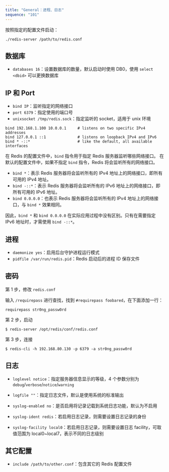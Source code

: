 ```yaml
---
title: "General：进程、日志"
sequence: "101"
---
```


按照指定的配置文件启动：

```text
./redis-server /path/to/redis.conf
```

## 数据库

- `databases 16`：设置数据库的数量，默认启动时使用 DB0，使用 `select <dbid>` 可以更换数据库

## IP 和 Port

- `bind IP`：监听指定的网络接口
- `port 6379`：指定使用的端口号
- `unixsocket /tmp/redis.sock`：指定监听的 socket，适用于 unix 环境

```text
bind 192.168.1.100 10.0.0.1     # listens on two specific IPv4 addresses
bind 127.0.0.1 ::1              # listens on loopback IPv4 and IPv6
bind * -::*                     # like the default, all available interfaces
```

在 Redis 的配置文件中，`bind` 指令用于指定 Redis 服务器监听哪些网络接口。
在默认的配置文件中，如果不指定 `bind` 指令，Redis 将会监听所有的网络接口。

- `bind *`：表示 Redis 服务器将会监听所有的 IPv4 地址上的网络接口，即所有可用的 IPv4 地址。
- `bind -::*`：表示 Redis 服务器将会监听所有的 IPv6 地址上的网络接口，即所有可用的 IPv6 地址。
- `bind 0.0.0.0`：也表示 Redis 服务器将会监听所有的 IPv4 地址上的网络接口，与 `bind *` 效果相同。

因此，`bind *` 和 `bind 0.0.0.0` 在实际应用过程中没有区别。只有在需要指定 IPv6 地址时，才需使用 `bind -::*`。

## 进程

- `daemonize yes`：启用后台守护进程运行模式
- `pidfile /var/run/redis.pid`：Redis 启动后的进程 ID 保存文件

## 密码

第 1 步，修改 `redis.conf`

输入 `/requirepass` 进行查找，找到 `#requirepass foobared`，在下面添加一行：

```text
requirepass str0ng_passw0rd
```

第 2 步，启动

```text
$ redis-server /opt/redis/conf/redis.conf
```

第 3 步，连接

```text
$ redis-cli -h 192.168.80.130 -p 6379 -a str0ng_passw0rd
```

## 日志

- `loglevel notice`：指定服务器信息显示的等级，4 个参数分别为 `debug`/`verbose`/`notice`/`warning`
- `logfile ""`：指定日志文件，默认是使用系统的标准输出

- `syslog-enabled no`：是否启用将记录记载到系统日志功能，默认为不启用
- `syslog-ident redis`：若启用日志记录，则需要设置日志记录的身份
- `syslog-facility local0`：若启用日志记录，则需要设置日志 facility，可取值范围为 local0~local7，表示不同的日志级别

## 其它配置

- `include /path/to/other.conf`：包含其它的 Redis 配置文件


